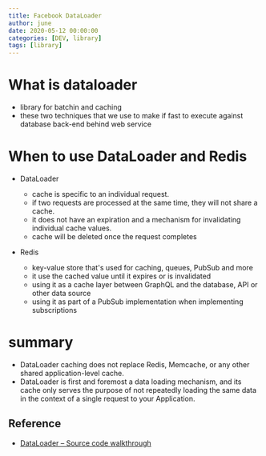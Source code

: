 ```yaml
---
title: Facebook DataLoader
author: june
date: 2020-05-12 00:00:00
categories: [DEV, library]
tags: [library]
---
```


# What is dataloader
- library for batchin and caching
- these two techniques that we use to make if fast to execute against database back-end behind web service

# When to use DataLoader and Redis
- DataLoader
  - cache is specific to an individual request.
  - if two requests are processed at the same time, they will not share a cache. 
  - it does not have an expiration and a mechanism for invalidating individual cache values.
  - cache will be deleted once the request completes

- Redis
  - key-value store that's used for caching, queues, PubSub and more
  - it use the cached value until it expires or is invalidated
  - using it as a cache layer between GraphQL and the database, API or other data source
  - using it as part of a PubSub implementation when implementing subscriptions

# summary
- DataLoader caching does not replace Redis, Memcache, or any other shared application-level cache.
- DataLoader is first and foremost a data loading mechanism, and its cache only serves the purpose of not repeatedly loading the same data in the context of a single request to your Application.
  
## Reference
- [DataLoader – Source code walkthrough](https://www.youtube.com/watch?v=OQTnXNCDywA&feature=youtu.be)